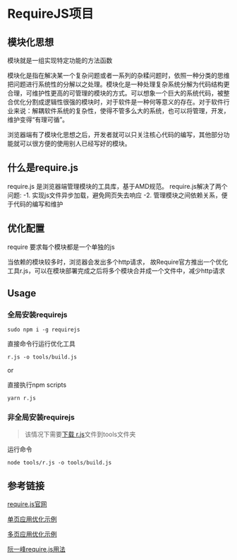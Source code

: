 # RequireJS项目

## 模块化思想

模块就是一组实现特定功能的方法函数

模块化是指在解决某一个复杂问题或者一系列的杂糅问题时，依照一种分类的思维把问题进行系统性的分解以之处理。模块化是一种处理复杂系统分解为代码结构更合理，可维护性更高的可管理的模块的方式。可以想象一个巨大的系统代码，被整合优化分割成逻辑性很强的模块时，对于软件是一种何等意义的存在。对于软件行业来说：解耦软件系统的复杂性，使得不管多么大的系统，也可以将管理，开发，维护变得“有理可循”。

浏览器端有了模块化思想之后，开发者就可以只关注核心代码的编写，其他部分功能就可以很方便的使用别人已经写好的模块。

## 什么是require.js

require.js 是浏览器端管理模块的工具库，基于AMD规范。
require.js解决了两个问题:
-1. 实现js文件异步加载，避免网页失去响应
-2. 管理模块之间依赖关系，便于代码的编写和维护

## 优化配置

require 要求每个模块都是一个单独的js

当依赖的模块较多时，浏览器会发出多个http请求， 故Require官方推出一个优化工具r.js，可以在模块部署完成之后将多个模块合并成一个文件中，减少http请求

## Usage

### 全局安装requirejs

```shell
sudo npm i -g requirejs
```

直接命令行运行优化工具

```shell
r.js -o tools/build.js
```

or

直接执行npm scripts

```shell
yarn r.js
```

### 非全局安装requirejs

> 该情况下需要[下载 r.js](https://requirejs.org/docs/download.html)文件到tools文件夹

运行命令

```shell
node tools/r.js -o tools/build.js
```

## 参考链接

[require.js官网](https://requirejs.org/)

[单页应用优化示例](https://github.com/volojs/create-template)

[多页应用优化示例](https://github.com/requirejs/example-multipage-shim)

[阮一峰require.js用法](http://www.ruanyifeng.com/blog/2012/11/require_js.html)
